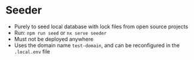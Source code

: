 # Seeder

- Purely to seed local database with lock files from open source projects
- Run: `npm run seed` or `nx serve seeder`
- Must not be deployed anywhere
- Uses the domain name `test-domain`, and can be reconfigured in the `.local.env` file
